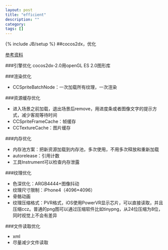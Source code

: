 ```yaml
---
layout: post
title: "efficient"
description: ""
category: 
tags: []
---
```

{% include JB/setup %}
##cocos2dx，优化

[参考资料](http://blog.csdn.net/xzongyuan/article/details/9175645)

###引擎优化
cocos2dx-2.0用openGL ES 2.0图形库

###渲染优化
 * CCSpriteBatchNode：一次加载所有纹理，一次渲染 

###资源缓存优化
 * 进入场景之前加载，退出场景后remove，用进度条或者图像文字的提示方式，减少客观等待时间
 * CCSpriteFrameCache：帧缓存
 * CCTextureCache：图片缓存

###内存优化
 * 内存池方案：把新资源加载到内存池，多次使用，不用多次释放和重新加载
 * autorelease：引用计数
 * 工具Instrument可以检查内存泄露

###纹理优化
 * 色深优化：ARGB4444+图像抖动
 * 纹理尺寸限制：iPhone4（4096*4096）
 * 骨骼动画
 * 纹理压缩格式：PVR格式，iOS使用PowerVR显示芯片，可以直接读取，并且压缩ccz。普通的png图可以通过压缩软件比如tinypng，从24位压缩为8位，同时视觉上不会有差异

###文件读取优化
 * xml
 * 尽量减少文件读取
















